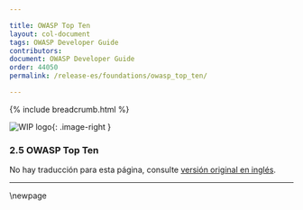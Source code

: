```yaml
---

title: OWASP Top Ten
layout: col-document
tags: OWASP Developer Guide
contributors:
document: OWASP Developer Guide
order: 44050
permalink: /release-es/foundations/owasp_top_ten/

---
```


{% include breadcrumb.html %}

<style type="text/css">
.image-right {
  height: 180px;
  display: block;
  margin-left: auto;
  margin-right: auto;
  float: right;
}
</style>

![WIP logo](../../../assets/images/dg_wip.png "Work in progress"){: .image-right }

### 2.5 OWASP Top Ten

No hay traducción para esta página, consulte [versión original en inglés][release0405].

----

[release0405]: https://github.com/OWASP/www-project-developer-guide/blob/main/release/04-foundations/05-top-ten.md

\newpage
